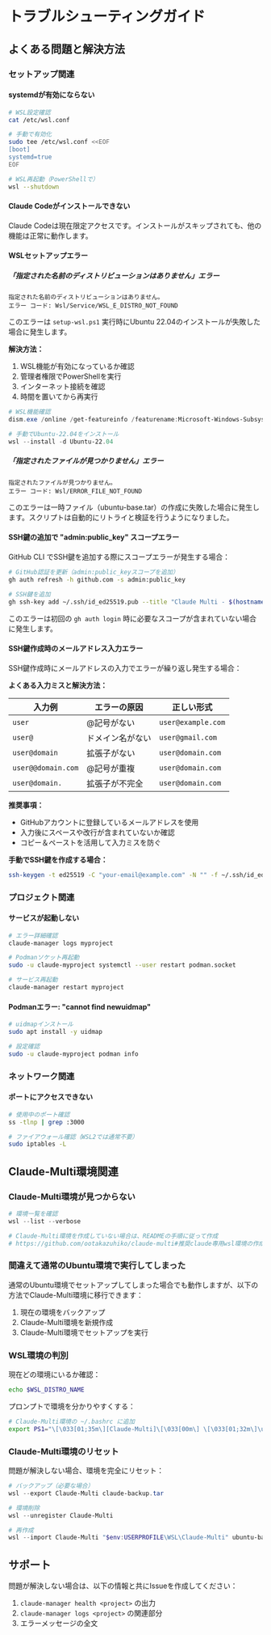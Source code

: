 # トラブルシューティングガイド

## よくある問題と解決方法

### セットアップ関連

#### systemdが有効にならない

```bash
# WSL設定確認
cat /etc/wsl.conf

# 手動で有効化
sudo tee /etc/wsl.conf <<EOF
[boot]
systemd=true
EOF

# WSL再起動（PowerShellで）
wsl --shutdown
```

#### Claude Codeがインストールできない

Claude Codeは現在限定アクセスです。インストールがスキップされても、他の機能は正常に動作します。

#### WSLセットアップエラー

##### 「指定された名前のディストリビューションはありません」エラー

```
指定された名前のディストリビューションはありません。
エラー コード: Wsl/Service/WSL_E_DISTRO_NOT_FOUND
```

このエラーは `setup-wsl.ps1` 実行時にUbuntu 22.04のインストールが失敗した場合に発生します。

**解決方法：**
1. WSL機能が有効になっているか確認
2. 管理者権限でPowerShellを実行
3. インターネット接続を確認
4. 時間を置いてから再実行

```powershell
# WSL機能確認
dism.exe /online /get-featureinfo /featurename:Microsoft-Windows-Subsystem-Linux

# 手動でUbuntu-22.04をインストール
wsl --install -d Ubuntu-22.04
```

##### 「指定されたファイルが見つかりません」エラー

```
指定されたファイルが見つかりません。
エラー コード: Wsl/ERROR_FILE_NOT_FOUND
```

このエラーは一時ファイル（ubuntu-base.tar）の作成に失敗した場合に発生します。スクリプトは自動的にリトライと検証を行うようになりました。

#### SSH鍵の追加で "admin:public_key" スコープエラー

GitHub CLI でSSH鍵を追加する際にスコープエラーが発生する場合：

```bash
# GitHub認証を更新（admin:public_keyスコープを追加）
gh auth refresh -h github.com -s admin:public_key

# SSH鍵を追加
gh ssh-key add ~/.ssh/id_ed25519.pub --title "Claude Multi - $(hostname)"
```

このエラーは初回の `gh auth login` 時に必要なスコープが含まれていない場合に発生します。

#### SSH鍵作成時のメールアドレス入力エラー

SSH鍵作成時にメールアドレスの入力でエラーが繰り返し発生する場合：

**よくある入力ミスと解決方法：**

| 入力例 | エラーの原因 | 正しい形式 |
|--------|-------------|-----------|
| `user` | @記号がない | `user@example.com` |
| `user@` | ドメイン名がない | `user@gmail.com` |
| `user@domain` | 拡張子がない | `user@domain.com` |
| `user@@domain.com` | @記号が重複 | `user@domain.com` |
| `user@domain.` | 拡張子が不完全 | `user@domain.com` |

**推奨事項：**
- GitHubアカウントに登録しているメールアドレスを使用
- 入力後にスペースや改行が含まれていないか確認
- コピー＆ペーストを活用して入力ミスを防ぐ

**手動でSSH鍵を作成する場合：**
```bash
ssh-keygen -t ed25519 -C "your-email@example.com" -N "" -f ~/.ssh/id_ed25519
```

### プロジェクト関連

#### サービスが起動しない

```bash
# エラー詳細確認
claude-manager logs myproject

# Podmanソケット再起動
sudo -u claude-myproject systemctl --user restart podman.socket

# サービス再起動
claude-manager restart myproject
```

#### Podmanエラー: "cannot find newuidmap"

```bash
# uidmapインストール
sudo apt install -y uidmap

# 設定確認
sudo -u claude-myproject podman info
```

### ネットワーク関連

#### ポートにアクセスできない

```bash
# 使用中のポート確認
ss -tlnp | grep :3000

# ファイアウォール確認（WSL2では通常不要）
sudo iptables -L
```

## Claude-Multi環境関連

### Claude-Multi環境が見つからない

```powershell
# 環境一覧を確認
wsl --list --verbose

# Claude-Multi環境を作成していない場合は、READMEの手順に従って作成
# https://github.com/ootakazuhiko/claude-multi#推奨claude専用wsl環境の作成
```

### 間違えて通常のUbuntu環境で実行してしまった

通常のUbuntu環境でセットアップしてしまった場合でも動作しますが、以下の方法でClaude-Multi環境に移行できます：

1. 現在の環境をバックアップ
2. Claude-Multi環境を新規作成
3. Claude-Multi環境でセットアップを実行

### WSL環境の判別

現在どの環境にいるか確認：

```bash
echo $WSL_DISTRO_NAME
```

プロンプトで環境を分かりやすくする：

```bash
# Claude-Multi環境の ~/.bashrc に追加
export PS1="\[\033[01;35m\][Claude-Multi]\[\033[00m\] \[\033[01;32m\]\u@\h\[\033[00m\]:\[\033[01;34m\]\w\[\033[00m\]\$ "
```

### Claude-Multi環境のリセット

問題が解決しない場合、環境を完全にリセット：

```powershell
# バックアップ（必要な場合）
wsl --export Claude-Multi claude-backup.tar

# 環境削除
wsl --unregister Claude-Multi

# 再作成
wsl --import Claude-Multi "$env:USERPROFILE\WSL\Claude-Multi" ubuntu-base.tar
```

## サポート

問題が解決しない場合は、以下の情報と共にIssueを作成してください：

1. `claude-manager health <project>` の出力
2. `claude-manager logs <project>` の関連部分
3. エラーメッセージの全文